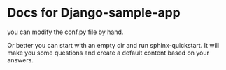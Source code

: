 # Docs for Django-sample-app

you can modify the conf.py file by hand.

Or better you can start with an empty dir and run sphinx-quickstart. It will make you some questions and create a default content based on your answers.

